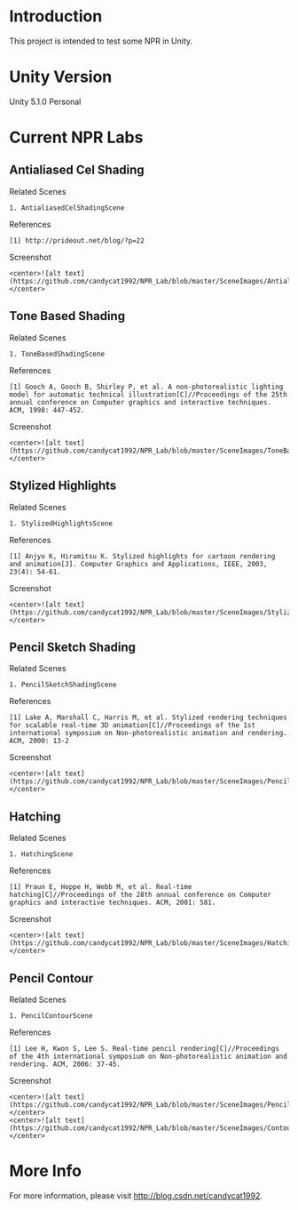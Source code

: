 # Introduction

This project is intended to test some NPR in Unity.

# Unity Version

Unity 5.1.0 Personal

# Current NPR Labs

## Antialiased Cel Shading

Related Scenes

	1. AntialiasedCelShadingScene

References

	[1] http://prideout.net/blog/?p=22

Screenshot

	<center>![alt text](https://github.com/candycat1992/NPR_Lab/blob/master/SceneImages/AntialiasedCelShadingScene.png)</center>

## Tone Based Shading

Related Scenes

	1. ToneBasedShadingScene

References

	[1] Gooch A, Gooch B, Shirley P, et al. A non-photorealistic lighting model for automatic technical illustration[C]//Proceedings of the 25th annual conference on Computer graphics and interactive techniques. ACM, 1998: 447-452.

Screenshot

	<center>![alt text](https://github.com/candycat1992/NPR_Lab/blob/master/SceneImages/ToneBasedShadingScene.png)</center>

## Stylized Highlights

Related Scenes

	1. StylizedHighlightsScene

References

	[1] Anjyo K, Hiramitsu K. Stylized highlights for cartoon rendering and animation[J]. Computer Graphics and Applications, IEEE, 2003, 23(4): 54-61.

Screenshot

	<center>![alt text](https://github.com/candycat1992/NPR_Lab/blob/master/SceneImages/StylizedHighlightsScene.png)</center>

## Pencil Sketch Shading

Related Scenes

	1. PencilSketchShadingScene

References

	[1] Lake A, Marshall C, Harris M, et al. Stylized rendering techniques for scalable real-time 3D animation[C]//Proceedings of the 1st international symposium on Non-photorealistic animation and rendering. ACM, 2000: 13-2

Screenshot

	<center>![alt text](https://github.com/candycat1992/NPR_Lab/blob/master/SceneImages/PencilSketchScene.png)</center>

## Hatching

Related Scenes

	1. HatchingScene

References

	[1] Praun E, Hoppe H, Webb M, et al. Real-time hatching[C]//Proceedings of the 28th annual conference on Computer graphics and interactive techniques. ACM, 2001: 581.

Screenshot

	<center>![alt text](https://github.com/candycat1992/NPR_Lab/blob/master/SceneImages/HatchingScene.png)</center>

## Pencil Contour

Related Scenes

	1. PencilContourScene

References

	[1] Lee H, Kwon S, Lee S. Real-time pencil rendering[C]//Proceedings of the 4th international symposium on Non-photorealistic animation and rendering. ACM, 2006: 37-45.

Screenshot

	<center>![alt text](https://github.com/candycat1992/NPR_Lab/blob/master/SceneImages/PencilContourScene.png)</center>
	<center>![alt text](https://github.com/candycat1992/NPR_Lab/blob/master/SceneImages/ContourZoom.png)</center>

# More Info

For more information, please visit http://blog.csdn.net/candycat1992.


